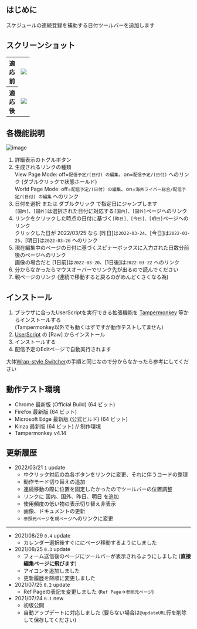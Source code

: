 ## はじめに
スケジュールの連続登録を補助する日付ツールバーを追加します

## スクリーンショット
<table>
<tr align="center">
<th>適<br>応<br>前</th>
<td><img src="https://user-images.githubusercontent.com/84770944/159233387-e5508400-c94d-4214-ac90-d1f972568975.png"></td>
</tr>
<tr align="center">
<th>適<br>応<br>後</th>
<td><img src="https://user-images.githubusercontent.com/84770944/159233410-a0cfecbb-c32f-4958-9975-1941d3ba9b9d.png"></td>
</tr>
</table>

## 各機能説明
![image](https://user-images.githubusercontent.com/84770944/159233026-40951838-69ff-48e5-9e28-686bd877bd05.png)  
1. 詳細表示のトグルボタン  
2. 生成されるリンクの種類  
View Page Mode: off=`配信予定/(日付) の編集`、on=`配信予定/(日付)` へのリンク (ダブルクリックで状態ホールド)  
World Page Mode: off=`配信予定/(日付) の編集`、on=`海外ライバー総合/配信予定/(日付) の編集` へのリンク  
3. 日付を選択 または ダブルクリック で指定日にジャンプします  
`[国内]、[国外]`は選択された日付に対応する`[国内]、[国外]`ページへのリンク  
4. リンクをクリックした時点の日付に基づく`[昨日]、[今日]、[明日]`ページへのリンク  
クリックした日が 2022/03/25 なら [昨日]は`2022-03-24`、[今日]は`2022-03-25`、[明日]は`2022-03-26` へのリンク  
5. 現在編集中のページの日付に基づくスピナーボックスに入力された日数分前後のページへのリンク  
画像の場合だと [1日前]は`2022-03-20`、[1日後]は`2022-03-22` へのリンク  
6. 分からなかったらマウスオーバーでリンク先が出るので読んでください  
7. 親ページのリンク (連続で移動すると戻るのがめんどくさくなる為)  

## インストール
1. ブラウザに合ったUserScriptを実行できる拡張機能を [Tampermonkey](https://www.tampermonkey.net/) 等からインストールする  
(Tampermonkey以外でも動くはずですが動作テストしてません)
2. [UserScript](https://github.com/AnonUsr-Dev/UserScripts/blob/main/NijiWiki/Date_ToolBar/dtb.user.js#raw-url) の [Raw] からインストール  
3. インストールする  
4. 配信予定のEditページで自動実行されます  

大体[Wrap-style Switcher](https://github.com/AnonUsr-Dev/UserScripts/blob/main/NijiWiki/Wrap-style_Switcher/README.md#%E4%BD%BF%E3%81%84%E6%96%B9)の手順と同じなので分からなかったら参考にしてください

## 動作テスト環境
- Chrome 最新版 (Official Build) (64 ビット)  
- Firefox 最新版 (64 ビット)  
- Microsoft Edge 最新版 (公式ビルド) (64 ビット)  
- Kinza 最新版 (64 ビット) // 制作環境  
- Tampermonkey v4.14  

## 更新履歴
- 2022/03/21 `1` update
  - 中クリック対応の為各ボタンをリンクに変更、それに伴うコードの整理  
  - 動作モード切り替えの追加  
  - 連続移動の際に位置を固定したかったのでツールバーの位置調整  
  - リンクに 国内、国外、昨日、明日 を追加  
  - 使用頻度の低い物の表示切り替え非表示  
  - 画像、ドキュメントの更新  
  - `参照元ページ`を`親ページ`へのリンクに変更  
----
- 2021/08/29 `0.4` update
  - カレンダー選択後すぐににページ移動するようにしました
- 2021/08/25 `0.3` update
  - フォーム送信後のページにツールバーが表示されるようにしました (**直接編集ページに飛びます**)  
  - アイコンを追加しました  
  - 更新履歴を降順に変更しました  
- 2021/07/25 `0.2` update
  - Ref Pageの表記を変更しました (`Ref Page`→`参照元ページ`)
- 2021/07/24 `0.1` new
  - 初版公開  
  - 自動アップデートに対応しました (要らない場合は`@updateURL`行を削除して保存してください)  
